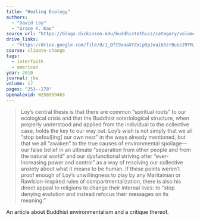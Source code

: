 ```yaml
---
title: "Healing Ecology"
authors:
  - "David Loy"
  - "Grace Y. Kao"
source_url: "https://blogs.dickinson.edu/buddhistethics/category/volume-17-2010/"
drive_links:
  - "https://drive.google.com/file/d/1_QfI9aoaXYZxLp5pJvuib5zrBuozJ9TM/view?usp=drivesdk"
course: climate-change
tags:
  - interfaith
  - american
year: 2010
journal: jbe
volume: 17
pages: "253--278"
openalexid: W258959463
---
```


> Loy’s central thesis is that there 
are common “spiritual roots” to our ecological crisis and that the Buddhist soteriological structure, when properly understood and applied
from the individual to the collective case, holds the key to our way out.
Loy’s wish is not simply that we all “stop befoul[ing] our own nest” in 
the ways already mentioned, but that we all “awaken” to the true causes 
of environmental spoilage—our false belief in an ultimate “separation 
from other people and from the natural world” and our dysfunctional 
striving after “ever-increasing power and control” as a way of resolving 
our collective anxiety about what it means to be human. If these points 
weren’t proof enough of Loy’s unwillingness to play by any Maritainian 
or Rawlsian-inspired rules of compartmentalization, there is also his direct appeal to religions to change their internal lives: to “stop denying 
evolution and instead refocus their messages on its meaning.”

An article about Buddhist environmentalism and a critique thereof.
